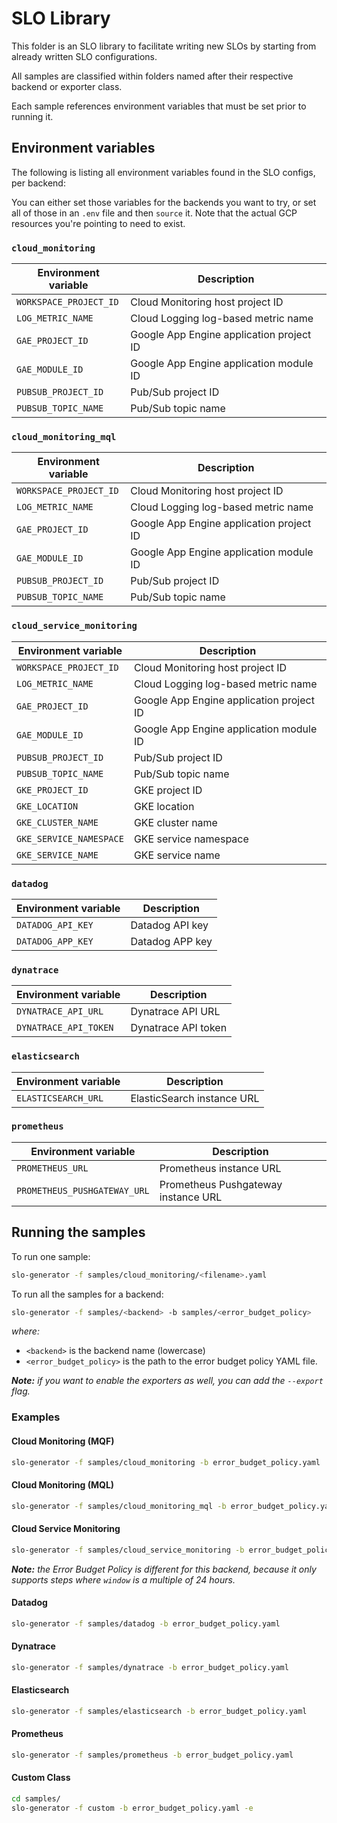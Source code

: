 # SLO Library

This folder is an SLO library to facilitate writing new SLOs by starting from already written SLO configurations.

All samples are classified within folders named after their respective backend or exporter class.

Each sample references environment variables that must be set prior to running it.

## Environment variables

The following is listing all environment variables found in the SLO configs, per backend:

You can either set those variables for the backends you want to try, or set all of those in an `.env` file and then `source` it. Note that the actual GCP resources you're pointing to need to exist.

### `cloud_monitoring`

| Environment variable | Description |
| --- | --- |
| `WORKSPACE_PROJECT_ID` | Cloud Monitoring host project ID |
| `LOG_METRIC_NAME` | Cloud Logging log-based metric name |
| `GAE_PROJECT_ID` | Google App Engine application project ID |
| `GAE_MODULE_ID` | Google App Engine application module ID |
| `PUBSUB_PROJECT_ID` | Pub/Sub project ID |
| `PUBSUB_TOPIC_NAME` | Pub/Sub topic name |

### `cloud_monitoring_mql`

| Environment variable | Description |
| --- | --- |
| `WORKSPACE_PROJECT_ID` | Cloud Monitoring host project ID |
| `LOG_METRIC_NAME` | Cloud Logging log-based metric name |
| `GAE_PROJECT_ID` | Google App Engine application project ID |
| `GAE_MODULE_ID` | Google App Engine application module ID |
| `PUBSUB_PROJECT_ID` | Pub/Sub project ID |
| `PUBSUB_TOPIC_NAME` | Pub/Sub topic name |

### `cloud_service_monitoring`

| Environment variable | Description |
| --- | --- |
| `WORKSPACE_PROJECT_ID` | Cloud Monitoring host project ID |
| `LOG_METRIC_NAME` | Cloud Logging log-based metric name |
| `GAE_PROJECT_ID` | Google App Engine application project ID |
| `GAE_MODULE_ID` | Google App Engine application module ID |
| `PUBSUB_PROJECT_ID` | Pub/Sub project ID |
| `PUBSUB_TOPIC_NAME` | Pub/Sub topic name |
| `GKE_PROJECT_ID` | GKE project ID |
| `GKE_LOCATION` | GKE location |
| `GKE_CLUSTER_NAME` | GKE cluster name |
| `GKE_SERVICE_NAMESPACE` | GKE service namespace |
| `GKE_SERVICE_NAME` | GKE service name |

### `datadog`

| Environment variable | Description |
| --- | --- |
| `DATADOG_API_KEY` | Datadog API key |
| `DATADOG_APP_KEY` | Datadog APP key |

### `dynatrace`

| Environment variable | Description |
| --- | --- |
| `DYNATRACE_API_URL` | Dynatrace API URL |
| `DYNATRACE_API_TOKEN` | Dynatrace API token |

### `elasticsearch`

| Environment variable | Description |
| --- | --- |
| `ELASTICSEARCH_URL` | ElasticSearch instance URL |

### `prometheus`

| Environment variable | Description |
| --- | --- |
| `PROMETHEUS_URL` | Prometheus instance URL |
| `PROMETHEUS_PUSHGATEWAY_URL` | Prometheus Pushgateway instance URL |

## Running the samples

To run one sample:

```sh
slo-generator -f samples/cloud_monitoring/<filename>.yaml
```

To run all the samples for a backend:

```sh
slo-generator -f samples/<backend> -b samples/<error_budget_policy>
```

*where:*

- `<backend>` is the backend name (lowercase)
- `<error_budget_policy>` is the path to the error budget policy YAML file.

***Note:*** *if you want to enable the exporters as well, you can add the `--export` flag.*

### Examples

#### Cloud Monitoring (MQF)

```sh
slo-generator -f samples/cloud_monitoring -b error_budget_policy.yaml
```

#### Cloud Monitoring (MQL)

```sh
slo-generator -f samples/cloud_monitoring_mql -b error_budget_policy.yaml
```

#### Cloud Service Monitoring

```sh
slo-generator -f samples/cloud_service_monitoring -b error_budget_policy_ssm.yaml
```

***Note:*** *the Error Budget Policy is different for this backend, because it only supports steps where `window` is a multiple of 24 hours.*

#### Datadog

```sh
slo-generator -f samples/datadog -b error_budget_policy.yaml
```

#### Dynatrace

```sh
slo-generator -f samples/dynatrace -b error_budget_policy.yaml
```

#### Elasticsearch

```sh
slo-generator -f samples/elasticsearch -b error_budget_policy.yaml
```

#### Prometheus

```sh
slo-generator -f samples/prometheus -b error_budget_policy.yaml
```

#### Custom Class

```sh
cd samples/
slo-generator -f custom -b error_budget_policy.yaml -e
```
